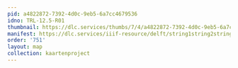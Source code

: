 ```yaml
---
pid: a4822872-7392-4d0c-9eb5-6a7cc4679536
idno: TRL-12.5-R01
thumbnail: https://dlc.services/thumbs/7/4/a4822872-7392-4d0c-9eb5-6a7cc4679536/full/400,339/0/default.jpg
manifest: https://dlc.services/iiif-resource/delft/string1string2string3/kaartenproject-2007/TRL-12.5-R01
order: '751'
layout: map
collection: kaartenproject
---
```

